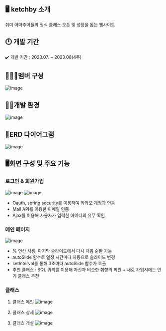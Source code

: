 ## 🖥️ ketchby 소개

취미 아마추어들의 정식 클래스 오픈 및 성장을 돕는 웹사이트

## 🕛 개발 기간

✔️ 개발 기간 : 2023.07. ~ 2023.08(4주)


## 🧑‍🤝‍🧑멤버 구성

![image](https://github.com/hyunseo3/ketchby/assets/94173709/13c293fb-4810-40fd-9a50-ad2002dd213d)


## 👩‍💻개발 환경 

![image](https://github.com/hyunseo3/ketchby/assets/94173709/b8847e8a-9b7a-4572-92a6-fd4a2f99ddfa)


## 📖ERD 다이어그램
![image](https://github.com/hyunseo3/ketchby/assets/94173709/23cf3b60-af9f-408c-9c9b-7856efecd21d)


## 🖥️화면 구성 및 주요 기능
### 로그인 & 회원가입

![image](https://github.com/hyunseo3/ketchby/assets/94173709/f30b59ca-d902-4122-a5de-f7ac87dd2e0b) ![image](https://github.com/hyunseo3/ketchby/assets/94173709/f35b75b8-1a97-403c-83c5-69865c84ca33)

* Oauth, spring security를 이용하여 카카오 계정과 연동
* Mail API를 이용한 이메일 인증
* Ajax를 이용해 사용자가 입력한 아이디의 유무 확인

### 메인 페이지

![image](https://github.com/hyunseo3/ketchby/assets/94173709/713de85d-aa1d-457b-b8d9-4e103d7f500c)

* % 연산 사용, 마지막 슬라이드에서 다시 처음 순환 가능
* autoSlide 함수로 일정 시간마다 자동으로 슬라이드 변경 
* setInterval를 통해 3초마다 autoSlide 함수가 호출 
* 추천 클래스 : SQL 쿼리를 이용해 자신과 비슷한 취향의 회원 + 새로 가입시에는 인기 클래스 추천

### 클래스
1. 클래스 메인
![image](https://github.com/hyunseo3/ketchby/assets/94173709/57d3a82f-1e3f-4999-aef5-fab3da861083)

2. 클래스 상세
![image](https://github.com/hyunseo3/ketchby/assets/94173709/ead3d661-b7a1-4b5f-8487-1fdc57552d84)

3. 클래스 개설
![image](https://github.com/hyunseo3/ketchby/assets/94173709/9406e78c-385f-4440-8309-c0262bff8352)

